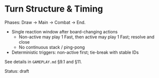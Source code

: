 # Turn Structure & Timing

Phases: Draw → Main → Combat → End.

- Single reaction window after board-changing actions
  - Non-active may play 1 Fast, then active may play 1 Fast; resolve and close
  - No continuous stack / ping-pong
- Deterministic triggers: non-active first; tie-break with stable IDs

See details in `GAMEPLAY.md` §9.1 and §11.

Status: draft
